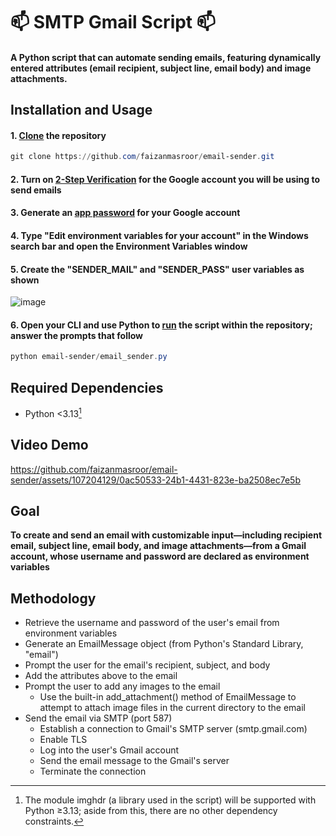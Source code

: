 # :mailbox: SMTP Gmail Script :mailbox:

#### A Python script that can automate sending emails, featuring dynamically entered attributes (email recipient, subject line, email body) and image attachments.

## Installation and Usage

#### 1. [Clone](https://docs.github.com/articles/cloning-a-repository) the repository
```powershell
git clone https://github.com/faizanmasroor/email-sender.git
```
#### 2. Turn on [2-Step Verification](https://myaccount.google.com/signinoptions/twosv) for the Google account you will be using to send emails
#### 3. Generate an [app password](https://myaccount.google.com/apppasswords) for your Google account
#### 4. Type "Edit environment variables for your account" in the Windows search bar and open the Environment Variables window
#### 5. Create the "SENDER_MAIL" and "SENDER_PASS" user variables as shown
![image](https://github.com/faizanmasroor/email-sender/assets/107204129/4890c7f7-b9ec-4e83-982e-967e104eea64)
#### 6. Open your CLI and use Python to [run](https://docs.python.org/3/using/cmdline.html) the script within the repository; answer the prompts that follow
```powershell
python email-sender/email_sender.py
```

## Required Dependencies

* Python <3.13[^1]

## Video Demo
https://github.com/faizanmasroor/email-sender/assets/107204129/0ac50533-24b1-4431-823e-ba2508ec7e5b

## Goal
<b> To create and send an email with customizable input—including recipient email, subject line, email body, and image attachments—from a Gmail account, whose username and password are declared as environment variables </b>

## Methodology

* Retrieve the username and password of the user's email from environment variables
* Generate an EmailMessage object (from Python's Standard Library, "email")
* Prompt the user for the email's recipient, subject, and body
* Add the attributes above to the email
* Prompt the user to add any images to the email
  * Use the built-in add_attachment() method of EmailMessage to attempt to attach image files in the current directory to the email
* Send the email via SMTP (port 587)
  * Establish a connection to Gmail's SMTP server (smtp.gmail.com)
  * Enable TLS
  * Log into the user's Gmail account
  * Send the email message to the Gmail's server
  * Terminate the connection

[^1]: The module imghdr (a library used in the script) will be supported with Python ≥3.13; aside from this, there are no other dependency constraints.

